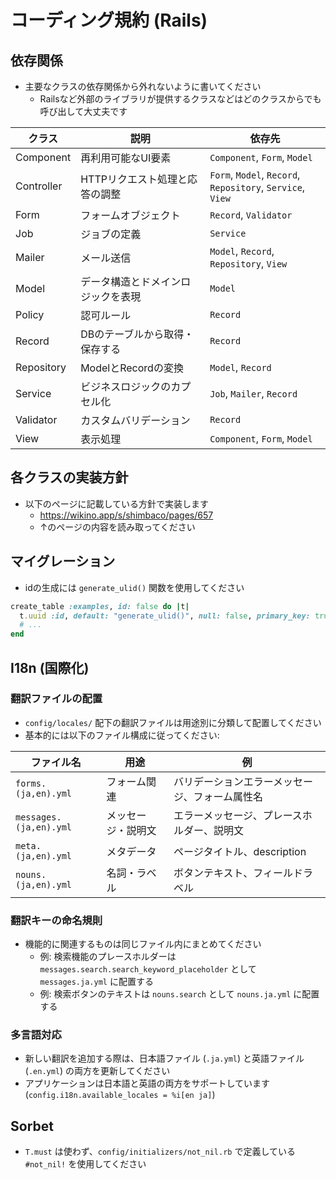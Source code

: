 # コーディング規約 (Rails)

## 依存関係

- 主要なクラスの依存関係から外れないように書いてください
  - Railsなど外部のライブラリが提供するクラスなどはどのクラスからでも呼び出して大丈夫です

| クラス     | 説明                               | 依存先                                                        |
| ---------- | ---------------------------------- | ------------------------------------------------------------- |
| Component  | 再利用可能なUI要素                 | `Component`, `Form`, `Model`                                  |
| Controller | HTTPリクエスト処理と応答の調整     | `Form`, `Model`, `Record`,<br>`Repository`, `Service`, `View` |
| Form       | フォームオブジェクト               | `Record`, `Validator`                                         |
| Job        | ジョブの定義                       | `Service`                                                     |
| Mailer     | メール送信                         | `Model`, `Record`, `Repository`, `View`                       |
| Model      | データ構造とドメインロジックを表現 | `Model`                                                       |
| Policy     | 認可ルール                         | `Record`                                                      |
| Record     | DBのテーブルから取得・保存する     | `Record`                                                      |
| Repository | ModelとRecordの変換                | `Model`, `Record`                                             |
| Service    | ビジネスロジックのカプセル化       | `Job`, `Mailer`, `Record`                                     |
| Validator  | カスタムバリデーション             | `Record`                                                      |
| View       | 表示処理                           | `Component`, `Form`, `Model`                                  |

## 各クラスの実装方針

- 以下のページに記載している方針で実装します
  - https://wikino.app/s/shimbaco/pages/657
  - ↑のページの内容を読み取ってください

## マイグレーション

- idの生成には `generate_ulid()` 関数を使用してください

```rb
create_table :examples, id: false do |t|
  t.uuid :id, default: "generate_ulid()", null: false, primary_key: true
  # ...
end
```

## I18n (国際化)

### 翻訳ファイルの配置

- `config/locales/` 配下の翻訳ファイルは用途別に分類して配置してください
- 基本的には以下のファイル構成に従ってください:

| ファイル名             | 用途               | 例                                             |
| ---------------------- | ------------------ | ---------------------------------------------- |
| `forms.(ja,en).yml`    | フォーム関連       | バリデーションエラーメッセージ、フォーム属性名 |
| `messages.(ja,en).yml` | メッセージ・説明文 | エラーメッセージ、プレースホルダー、説明文     |
| `meta.(ja,en).yml`     | メタデータ         | ページタイトル、description                    |
| `nouns.(ja,en).yml`    | 名詞・ラベル       | ボタンテキスト、フィールドラベル               |

### 翻訳キーの命名規則

- 機能的に関連するものは同じファイル内にまとめてください
  - 例: 検索機能のプレースホルダーは `messages.search.search_keyword_placeholder` として `messages.ja.yml` に配置する
  - 例: 検索ボタンのテキストは `nouns.search` として `nouns.ja.yml` に配置する

### 多言語対応

- 新しい翻訳を追加する際は、日本語ファイル (`.ja.yml`) と英語ファイル (`.en.yml`) の両方を更新してください
- アプリケーションは日本語と英語の両方をサポートしています (`config.i18n.available_locales = %i[en ja]`)

## Sorbet

- `T.must` は使わず、`config/initializers/not_nil.rb` で定義している `#not_nil!` を使用してください
